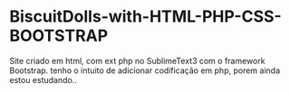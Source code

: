 # BiscuitDolls-with-HTML-PHP-CSS-BOOTSTRAP
Site criado em html, com ext php no SublimeText3 com o framework Bootstrap.
tenho o intuito de adicionar codificação em php, porem ainda estou estudando..
